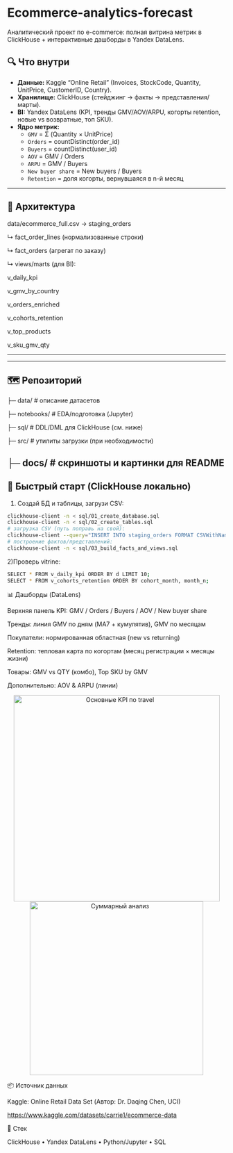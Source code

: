 # Ecommerce-analytics-forecast

Аналитический проект по e-commerce: полная витрина метрик в ClickHouse + интерактивные дашборды в Yandex DataLens.

## 🔍 Что внутри

- **Данные:** Kaggle “Online Retail” (Invoices, StockCode, Quantity, UnitPrice, CustomerID, Country).
- **Хранилище:** ClickHouse (стейджинг → факты → представления/марты).
- **BI:** Yandex DataLens (KPI, тренды GMV/AOV/ARPU, когорты retention, новые vs возвратные, топ SKU).
- **Ядро метрик:**
  - `GMV` = Σ (Quantity × UnitPrice)
  - `Orders` = countDistinct(order_id)
  - `Buyers` = countDistinct(user_id)
  - `AOV` = GMV / Orders
  - `ARPU` = GMV / Buyers
  - `New buyer share` = New buyers / Buyers
  - `Retention` = доля когорты, вернувшаяся в n-й месяц
---
## 🧱 Архитектура
data/ecommerce_full.csv → staging_orders

↳ fact_order_lines (нормализованные строки)

↳ fact_orders (агрегат по заказу)

↳ views/marts (для BI):

v_daily_kpi

v_gmv_by_country

v_orders_enriched

v_cohorts_retention

v_top_products

v_sku_gmv_qty

---

---
## 🗺️ Репозиторий

├─ data/ # описание датасетов

├─ notebooks/ # EDA/подготовка (Jupyter)

├─ sql/ # DDL/DML для ClickHouse (см. ниже)

├─ src/ # утилиты загрузки (при необходимости)

├─ docs/ # скриншоты и картинки для README
---


## 🚀 Быстрый старт (ClickHouse локально)

1) Создай БД и таблицы, загрузи CSV:

```bash
clickhouse-client -n < sql/01_create_database.sql
clickhouse-client -n < sql/02_create_tables.sql
# загрузка CSV (путь поправь на свой):
clickhouse-client --query="INSERT INTO staging_orders FORMAT CSVWithNames" < data/ecommerce_full.csv
# построение фактов/представлений:
clickhouse-client -n < sql/03_build_facts_and_views.sql
```
2)Проверь vitrine:
```bash
SELECT * FROM v_daily_kpi ORDER BY d LIMIT 10;
SELECT * FROM v_cohorts_retention ORDER BY cohort_month, month_n;
```
📊 Дашборды (DataLens)

Верхняя панель KPI: GMV / Orders / Buyers / AOV / New buyer share

Тренды: линия GMV по дням (MA7 + кумулятив), GMV по месяцам

Покупатели: нормированная областная (new vs returning)

Retention: тепловая карта по когортам (месяц регистрации × месяцы жизни)

Товары: GMV vs QTY (комбо), Top SKU by GMV

Дополнительно: AOV & ARPU (линии)

<p align="center">
  <img src="dashboards/KPI.png" alt="Основные KPI по travel" width="475"/>
  <img src="dashboards/Analyze.png" alt="Суммарный анализ" width="400"/>
</p>


📦 Источник данных

Kaggle: Online Retail Data Set (Автор: Dr. Daqing Chen, UCI)

https://www.kaggle.com/datasets/carrie1/ecommerce-data

🧰 Стек

ClickHouse • Yandex DataLens • Python/Jupyter • SQL

